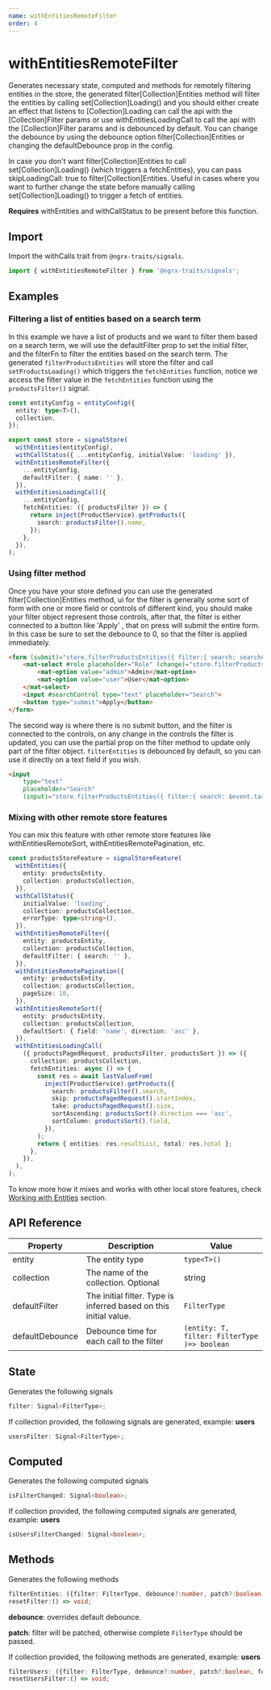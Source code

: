 ```yaml
---
name: withEntitiesRemoteFilter 
order: 4
---
```


# withEntitiesRemoteFilter

Generates necessary state, computed and methods for remotely filtering entities in the store,
the generated filter[Collection]Entities method will filter the entities by calling set[Collection]Loading()
and you should either create an effect that listens to [Collection]Loading can call the api with the [Collection]Filter params
or use withEntitiesLoadingCall to call the api with the [Collection]Filter params
and is debounced by default. You can change the debounce by using the debounce option filter[Collection]Entities or changing the defaultDebounce prop in the config.

In case you don't want filter[Collection]Entities to call set[Collection]Loading() (which triggers a fetchEntities), you can pass skipLoadingCall: true to filter[Collection]Entities.
Useful in cases where you want to further change the state before manually calling set[Collection]Loading() to trigger a fetch of entities.

**Requires** withEntities and withCallStatus to be present before this function.

## Import

Import the withCalls trait from `@ngrx-traits/signals`.

```ts
import { withEntitiesRemoteFilter } from '@ngrx-traits/signals';
```

## Examples

### Filtering a list of entities based on a search term
In this example we have a list of products and we want to filter them based on a search term, we will use the defaultFilter prop to set the initial filter, and the filterFn to filter the entities based on the search term. The generated `filterProductsEntities` will store the filter and  call `setProductsLoading()` which triggers the `fetchEntities` function, notice we access the filter value in the `fetchEntities` function using the `productsFilter()` signal.

```typescript
const entityConfig = entityConfig({
  entity: type<T>(),
  collection,
});

export const store = signalStore(
  withEntities(entityConfig),
  withCallStatus({ ...entityConfig, initialValue: 'loading' }),
  withEntitiesRemoteFilter({
    ...entityConfig,
    defaultFilter: { name: '' },
  }),
  withEntitiesLoadingCall({
    ...entityConfig,
    fetchEntities: ({ productsFilter }) => {
      return inject(ProductService).getProducts({
        search: productsFilter().name,
      });
    },
  }),
);
```

### Using filter method
Once you have your store defined you can use the generated filter[Collection]Entities method, ui for the filter is generally some sort of form with one or more field or controls of different kind, you should make your filter object represent those controls, after that, the filter is either connected to a button like 'Apply' , that on press will submit the entire form. In this case be sure to set the debounce to 0, so that the filter is applied immediately.
```html
<form (submit)="store.filterProductsEntities({ filter:{ search: searchControl.value, role: role.value }})">
    <mat-select #role placeholder="Role" (change)="store.filterProductsEntities({ filter:{ role: $event.target.value }, debounce:0})">
        <mat-option value="admin">Admin</mat-option>
        <mat-option value="user">User</mat-option>
    </mat-select>
    <input #searchControl type="text" placeholder="Search">
    <button type="submit">Apply</button>
</form>
```
The second way is where there is no submit button, and the filter is connected to the controls, on any change in the controls the filter is updated, you can use the partial prop on the filter method to update only part of the filter object. `filterEntities` is debounced by default, so you can use it directly on a text field if you wish.
```html
<input
    type="text"
    placeholder="Search"
    (input)="store.filterProductsEntities({ filter:{ search: $event.target.value }, patch: true })"
```

### Mixing with other remote store features
You can mix this feature with other remote store features like withEntitiesRemoteSort, withEntitiesRemotePagination, etc.


```typescript
const productsStoreFeature = signalStoreFeature(
  withEntities({
    entity: productsEntity,
    collection: productsCollection,
  }),
  withCallStatus({
    initialValue: 'loading',
    collection: productsCollection,
    errorType: type<string>(),
  }),
  withEntitiesRemoteFilter({
    entity: productsEntity,
    collection: productsCollection,
    defaultFilter: { search: '' },
  }),
  withEntitiesRemotePagination({
    entity: productsEntity,
    collection: productsCollection,
    pageSize: 10,
  }),
  withEntitiesRemoteSort({
    entity: productsEntity,
    collection: productsCollection,
    defaultSort: { field: 'name', direction: 'asc' },
  }),
  withEntitiesLoadingCall(
    ({ productsPagedRequest, productsFilter, productsSort }) => ({
      collection: productsCollection,
      fetchEntities: async () => {
        const res = await lastValueFrom(
          inject(ProductService).getProducts({
            search: productsFilter().search,
            skip: productsPagedRequest().startIndex,
            take: productsPagedRequest().size,
            sortAscending: productsSort().direction === 'asc',
            sortColumn: productsSort().field,
          }),
        );
        return { entities: res.resultList, total: res.total };
      },
    }),
  ),
);
```
To know more how it mixes and works with other local store features, check [Working with Entities](/docs/getting-started/working-with-entities) section.

## API Reference
| Property        | Description                                                       | Value                                        |
| --------------- | ----------------------------------------------------------------- | -------------------------------------------- |
| entity          | The entity type                                                   | `type<T>()`                                  |
| collection      | The name of the collection. Optional                              | string                                       |
| defaultFilter   | The initial filter. Type is inferred based on this initial value. | `FilterType`                                 |
| defaultDebounce | Debounce time for each call to the filter                         | `(entity: T, filter: FilterType )=> boolean` |

## State

Generates the following signals

```typescript
filter: Signal<FilterType>;
```

If collection provided, the following signals are generated, example: **users**

```typescript
usersFilter: Signal<FilterType>;
```

## Computed

Generates the following computed signals

```typescript
isFilterChanged: Signal<boolean>;
```

If collection provided, the following computed signals are generated, example: **users**

```typescript
isUsersFilterChanged: Signal<boolean>;
```

## Methods

Generates the following methods

```typescript
filterEntities: ({filter: FilterType, debounce?:number, patch?:boolean, forceLoad:boolean }) => void;
resetFilter:() => void;
```

**debounce**: overrides default debounce.

**patch**: filter will be patched, otherwise complete `FilterType` should be passed.

If collection provided, the following methods are generated, example: **users**

```typescript
filterUsers: ({filter: FilterType, debounce?:number, patch?:boolean, forceLoad:boolean }) => void;
resetUsersFilter:() => void;
```
